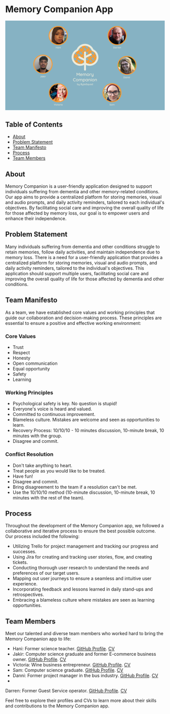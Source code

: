 # Memory Companion App


![teamlogo](teamlogo.png)


## Table of Contents

- [About](#about)
- [Problem Statement](#problem-statement)
- [Team Manifesto](#team-manifesto)
- [Process](#process)
- [Team Members](#team-members)

## About

Memory Companion is a user-friendly application designed to support individuals suffering from dementia and other memory-related conditions. Our app aims to provide a centralized platform for storing memories, visual and audio prompts, and daily activity reminders, tailored to each individual's objectives. By facilitating social care and improving the overall quality of life for those affected by memory loss, our goal is to empower users and enhance their independence.

## Problem Statement

Many individuals suffering from dementia and other conditions struggle to retain memories, follow daily activities, and maintain independence due to memory loss. There is a need for a user-friendly application that provides a centralized platform for storing memories, visual and audio prompts, and daily activity reminders, tailored to the individual's objectives. This application should support multiple users, facilitating social care and improving the overall quality of life for those affected by dementia and other conditions.

## Team Manifesto

As a team, we have established core values and working principles that guide our collaboration and decision-making process. These principles are essential to ensure a positive and effective working environment:

### Core Values

- Trust
- Respect
- Honesty
- Open communication
- Equal opportunity
- Safety
- Learning

### Working Principles

- Psychological safety is key. No question is stupid!
- Everyone's voice is heard and valued.
- Committed to continuous improvement.
- Blameless culture. Mistakes are welcome and seen as opportunities to learn.
- Recovery Process: 10/10/10 - 10 minutes discussion, 10-minute break, 10 minutes with the group.
- Disagree and commit.

### Conflict Resolution

- Don't take anything to heart.
- Treat people as you would like to be treated.
- Have fun!
- Disagree and commit.
- Bring disagreement to the team if a resolution can't be met.
- Use the 10/10/10 method (10-minute discussion, 10-minute break, 10 minutes with the rest of the team).

## Process

Throughout the development of the Memory Companion app, we followed a collaborative and iterative process to ensure the best possible outcome. Our process included the following:

- Utilizing Trello for project management and tracking our progress and successes.
- Using Jira for creating and tracking user stories, flow, and creating tickets.
- Conducting thorough user research to understand the needs and preferences of our target users.
- Mapping out user journeys to ensure a seamless and intuitive user experience.
- Incorporating feedback and lessons learned in daily stand-ups and retrospectives.
- Embracing a blameless culture where mistakes are seen as learning opportunities.

## Team Members

Meet our talented and diverse team members who worked hard to bring the Memory Companion app to life:

- Hani: Former science teacher. [GitHub Profile](https://github.com/hani-github). [CV](hani_cv.pdf)
- Jakir: Computer science graduate and former E-commerce business owner. [GitHub Profile](https://github.com/jakir-github). [CV](jakir_cv.pdf)
- Victoria: Wine business entrepreneur. [GitHub Profile](https://github.com/victoria-github). [CV](victoria_cv.pdf)
- Sam: Computer science graduate. [GitHub Profile](https://github.com/sam-github). [CV](sam_cv.pdf)
- Danni: Former project manager in the bus industry. [GitHub Profile](https://github.com/danni-github). [CV](danni_cv.pdf)
-

 Darren: Former Guest Service operator. [GitHub Profile](https://github.com/darren-github). [CV](darren_cv.pdf)

Feel free to explore their profiles and CVs to learn more about their skills and contributions to the Memory Companion app.



